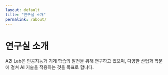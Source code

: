 ```yaml
---
layout: default
title: "연구실 소개"
permalink: /about/
---
```


# 연구실 소개

A2I Lab은 인공지능과 기계 학습의 발전을 위해 연구하고 있으며, 다양한 산업과 학문에 걸쳐 AI 기술을 적용하는 것을 목표로 합니다.
